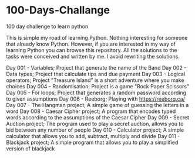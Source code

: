 # 100-Days-Challange
100 day challenge to learn python

This is simple my road of learning Python. Nothing interesting for someone that already know Python.
However, if you are interested in my way of learning Python you can browse this repository. 
All the solutions to the tasks were conceived and written by me. 
I avoid rewriting the solutions.

Day 001 - Variables; Project that generate the name of the Band
Day 002 - Data types; Project that calculate tips and due payment
Day 003 - Logical operators; Project "Treasure Island" is a short adventure where you make choices
Day 004 - Randomisation; Project is a game "Rock Paper Scissors"
Day 005 - For loops; Project that generates a random password according to given assumptions
Day 006 - Reeborg; Playing with https://reeborg.ca/
Day 007 - The Hangman project; A simple game of guessing the letters in a word
Day 008 - Caesar Cipher project; A program that encodes typed words according to the assumptions of the Caesar Cipher
Day 009 - Secret Auction project; The program used to play a secret auction, allows you to bid between any number of people
Day 010 - Calculator project; A simple calculator that allows you to add, subtract, multiply and divide
Day 011 - Blackjack project; A simple program that allows you to play a simplified version of blackjack
